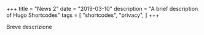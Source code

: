 +++
title = "News 2"
date = "2019-03-10"
description = "A brief description of Hugo Shortcodes"
tags = [
    "shortcodes",
    "privacy",
]
+++

Breve descrizione
<!--more-->
